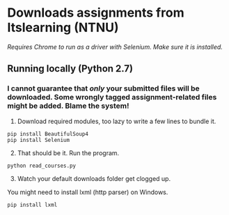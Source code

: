# Downloads assignments from Itslearning (NTNU)
*Requires Chrome to run as a driver with Selenium. Make sure it is installed.*
## Running locally (Python 2.7)
### I cannot guarantee that *only* your submitted files will be downloaded. Some wrongly tagged assignment-related files might be added. Blame the system!
1) Download required modules, too lazy to write a few lines to bundle it.
```shell
pip install BeautifulSoup4
pip install Selenium
```
2) That should be it. Run the program.
```shell
python read_courses.py
```
3) Watch your default downloads folder get clogged up.

You might need to install lxml (http parser) on Windows.
```shell
pip install lxml
```
